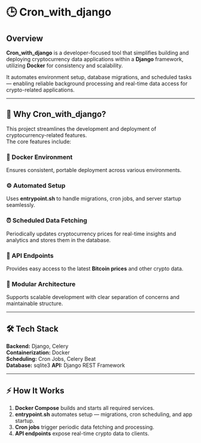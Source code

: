 # 🕒 Cron_with_django

## Overview

**Cron_with_django** is a developer-focused tool that simplifies building and deploying cryptocurrency data applications within a **Django** framework, utilizing **Docker** for consistency and scalability.  

It automates environment setup, database migrations, and scheduled tasks — enabling reliable background processing and real-time data access for crypto-related applications.

---

## 🚀 Why Cron_with_django?

This project streamlines the development and deployment of cryptocurrency-related features.  
The core features include:

### 🐳 Docker Environment
Ensures consistent, portable deployment across various environments.

### ⚙️ Automated Setup
Uses **entrypoint.sh** to handle migrations, cron jobs, and server startup seamlessly.

### ⏰ Scheduled Data Fetching
Periodically updates cryptocurrency prices for real-time insights and analytics and stores them in the database.

### 🔗 API Endpoints
Provides easy access to the latest **Bitcoin prices** and other crypto data.

### 🧱 Modular Architecture
Supports scalable development with clear separation of concerns and maintainable structure.

---

## 🛠️ Tech Stack

**Backend:** Django, Celery  
**Containerization:** Docker  
**Scheduling:** Cron Jobs, Celery Beat  
**Database:** sqlite3
**API:** Django REST Framework  

---

## ⚡ How It Works

1. **Docker Compose** builds and starts all required services.  
2. **entrypoint.sh** automates setup — migrations, cron scheduling, and app startup.  
3. **Cron jobs** trigger periodic data fetching and processing.  
4. **API endpoints** expose real-time crypto data to clients.  

